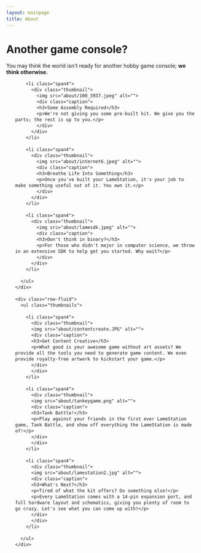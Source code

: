 ```yaml
---
layout: mainpage
title: About
---
```


<div class="hero-unit">
  <h1>Another game console?</h1>
  <p>You may think the world isn't ready for another hobby game console; <strong>we think otherwise.</strong></p>
</div>

<div class="row">
  <div class="span12">
    <div class="row-fluid">
      <ul class="thumbnails">
      
        <li class="span4">
          <div class="thumbnail">
            <img src="about/100_3937.jpeg" alt="">
            <div class="caption">
            <h3>Some Assembly Required</h3>
            <p>We're not giving you some pre-built kit. We give you the parts; the rest is up to you.</p>
            </div>
          </div>
        </li>
        
        <li class="span4">
          <div class="thumbnail">
            <img src="about/internet6.jpeg" alt="">
            <div class="caption">
            <h3>Breathe Life Into Something</h3>
            <p>Once you've built your LameStation, it's your job to make something useful out of it. You own it.</p>
            </div>
          </div>
        </li>
        
        <li class="span4">
          <div class="thumbnail">
            <img src="about/lamesdk.jpeg" alt="">
            <div class="caption">
            <h3>Don't think in binary?</h3>
            <p>For those who didn't major in computer science, we throw in an extensive SDK to help get you started. Why wait?</p>
            </div>
          </div>
        </li>
      
      </ul>
    </div>
    
    <div class="row-fluid">
      <ul class="thumbnails">
      
        <li class="span4">
          <div class="thumbnail">
          <img src="about/contentcreate.JPG" alt="">
          <div class="caption">
          <h3>Get Content Creative</h3>
          <p>What good is your awesome game without art assets? We provide all the tools you need to generate game content. We even provide royalty-free artwork to kickstart your game.</p>
          </div>
          </div>
        </li>
        
        <li class="span4">
          <div class="thumbnail">
          <img src="about/tankeygame.png" alt="">
          <div class="caption">
          <h3>Tank Battle!</h3>
          <p>Play against your friends in the first ever LameStation game, Tank Battle, and show off everything the LameStation is made of!</p>
          </div>
          </div>
        </li>
        
        <li class="span4">
          <div class="thumbnail">
          <img src="about/lamestation2.jpg" alt="">
          <div class="caption">
          <h3>What's Next?</h3>
          <p>Tired of what the kit offers? Do something else!</p>
          <p>Every LameStation comes with a 14-pin expansion port, and full hardware layout and schematics, giving you plenty of room to go crazy. Let's see what you can come up with!</p>
          </div>
          </div>
        </li>
      
      </ul>
    </div>
    
  </div>
</div>
